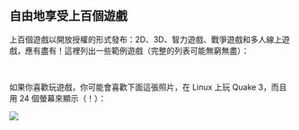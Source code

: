 ﻿<?php require("../../entete.php"); ?> <?php require("../../base.php"); ?> <?php require("../../fonctions.php"); ?>

<div id="corps">

<h2>自由地享受上百個遊戲</h2>

<p>上百個遊戲以開放授權的形式發布：2D、3D、智力遊戲、戰爭遊戲和多人線上遊戲，應有盡有！這裡列出一些範例遊戲（完整的列表可能無窮無盡）：</p>

<div id="items">

<?php all_games_from_file (); ?>

<br class="clearboth" />
</div>

<p>如果你喜歡玩遊戲，你可能會喜歡下面這張照片，在 Linux 上玩 Quake 3，而且用 24 個螢幕來顯示（！）：</p>

<p><a href="Images/quake_24_screens.jpg"><img src="Images/quake_24_screens_thumbnail.jpg" /></a></p>

</div>


